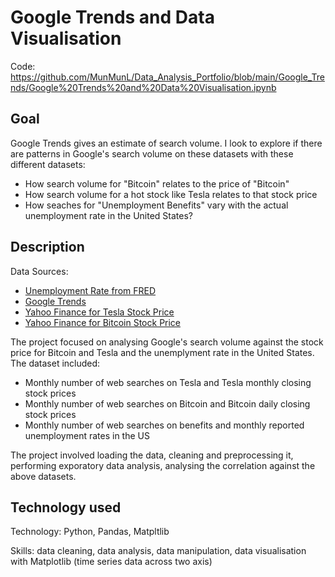 # Google Trends and Data Visualisation

Code: https://github.com/MunMunL/Data_Analysis_Portfolio/blob/main/Google_Trends/Google%20Trends%20and%20Data%20Visualisation.ipynb

## Goal

Google Trends gives an estimate of search volume. I look to explore if there are patterns in Google's search volume on these datasets with these different datasets:

* How search volume for "Bitcoin" relates to the price of "Bitcoin"
* How search volume for a hot stock like Tesla relates to that stock price
* How seaches for "Unemployment Benefits" vary with the actual unemployment rate in the United States?

## Description

Data Sources:

* [Unemployment Rate from FRED](https://fred.stlouisfed.org/series/UNRATE/)
* [Google Trends](https://trends.google.com/trends/explore)
* [Yahoo Finance for Tesla Stock Price](https://finance.yahoo.com/quote/TSLA/history?p=TSLA&guccounter=1&guce_referrer=aHR0cDovL2xvY2FsaG9zdDo4ODg4Lw&guce_referrer_sig=AQAAAKJMDFKZB-sPpzyK0tFAV9_EDUmSy30FjH30IfcsG1q01IDgyivAmaZ3XS3NAciPV0ooBGndSAv0lAm7jojnXm-2MXV643Zx93EkMt9F4DUzD_qe4_82g4UiR9OK-xIT3TuKZ5dL0LvfG-GjVd20CPcPJCGtJw7W82Xl8u2x7qTA)
* [Yahoo Finance for Bitcoin Stock Price](https://finance.yahoo.com/quote/BTC-USD/history?p=BTC-USD)

The project focused on analysing Google's search volume against the stock price for Bitcoin and Tesla and the unemplyment rate in the United States. The dataset included:

* Monthly number of web searches on Tesla and Tesla monthly closing stock prices
* Monthly number of web searches on Bitcoin and Bitcoin daily closing stock prices
* Monthly number of web searches on benefits and monthly reported unemployment rates in the US

The project involved loading the data, cleaning and preprocessing it, performing exporatory data analysis, analysing the correlation against the above datasets.
  
## Technology used

Technology: Python, Pandas, Matpltlib

Skills: data cleaning, data analysis, data manipulation, data visualisation with Matplotlib (time series data across two axis)
